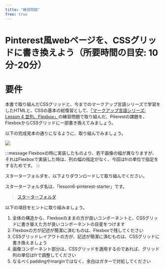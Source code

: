 ```yaml
---
title: "練習問題"
free: true
---
```


# Pinterest風webページを、CSSグリッドに書き換えよう（所要時間の目安: 10分-20分）

# 要件

本書で取り組んだCSSグリッドと、今までのマークアップ言語シリーズで学習をしたHTMLと、CSSの基本の総復習として、[「マークアップ言語シリーズ: Lesson 4 並列、Flexbox」](https://zenn.dev/arisa_dev/books/markup-lesson4)の練習問題で取り組んだ、Piterestの課題を、FlexboxからCSSグリッドに一部書き換えてみましょう。

以下の完成見本の通りになるように、取り組んでみましょう。

![](https://storage.googleapis.com/zenn-user-upload/unzjc7x5j196gds8azna78p3elen)

:::message
Flexboxの時に実装したものより、若干画像の幅が異なりますが、それはFlexboxで実装した時は、列の幅の指定がなく、今回はfrの単位で指定をするためです。
:::

スターターフォルダを、以下よりダウンロードして取り組んでください。

スターターフォルダ名は、「lesson6-pinterest-starter」です。

> [スターターフォルダ](https://github.com/schabibi1/zenn-book-challenges)

以下の項目をヒントに取り組みましょう。

1. 全体の構造から、Flexboxのままの方が良いコンポーネントと、CSSグリッドに書き替えた方が良いコンポーネントの目星をつけます
2. Flexboxの方が記述が簡潔に済むものは、Flexboxで残してください
3. CSSグリッドレイアウトの方が、記述が簡潔に済むものは、CSSグリッドに書き換えましょう
4. 画像コンポーネント部分は、CSSグリッドを適用するのであれば、グリッド列の単位はfrで調整してください
5. なるべくpaddingやmarginではなく、余白はガターで対処してください